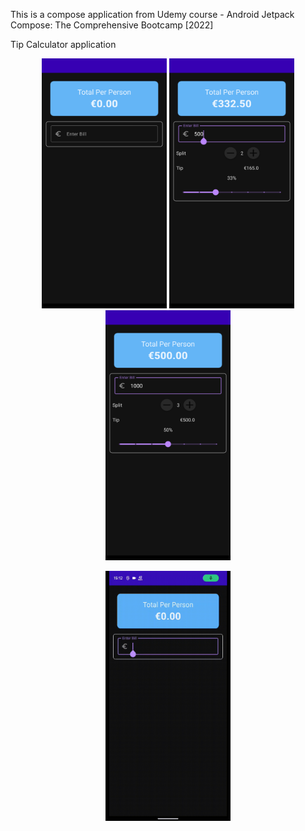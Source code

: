 This is a compose application from Udemy course - Android Jetpack Compose: The Comprehensive Bootcamp \[2022]

Tip Calculator application

<p align="middle">
    <img src="screenshots/app1.png" width="200" height="400"> 
    <img src="screenshots/app2.png" width="200" height="400">
    <img src="screenshots/app3.png" width="200" height="400"> 
</p>

<p align="middle">
    <img src="screenshots/demo.gif" width="200" height="400">
</p>


